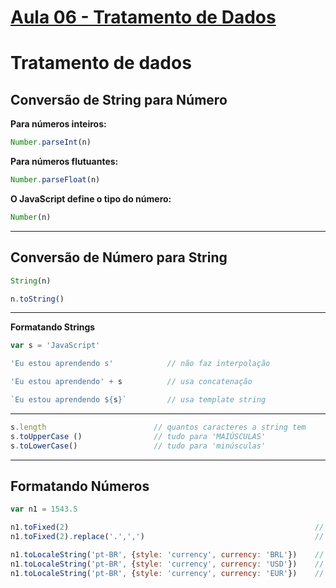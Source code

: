 # [Aula 06 - Tratamento de Dados](https://www.cursoemvideo.com/curso/javascript/aulas/comandos-basicos-do-javascript/modulos/tratamento-de-dados/)

# Tratamento de dados
## Conversão de String para Número

**Para números inteiros:**
~~~javascript
Number.parseInt(n)
~~~

**Para números flutuantes:**
~~~javascript
Number.parseFloat(n)
~~~

**O JavaScript define o tipo do número:**
~~~javascript
Number(n)
~~~
---
## Conversão de Número para String 

~~~javascript
String(n)

n.toString()
~~~

---
**Formatando Strings**

~~~javascript
var s = 'JavaScript'

'Eu estou aprendendo s'            // não faz interpolação

'Eu estou aprendendo' + s          // usa concatenação

`Eu estou aprendendo ${s}`         // usa template string 
~~~

---
~~~javascript
s.length                        // quantos caracteres a string tem
s.toUpperCase ()                // tudo para 'MAIÚSCULAS'
s.toLowerCase()                 // tudo para 'minúsculas'
~~~
---
## Formatando Números
~~~javascript
var n1 = 1543.5

n1.toFixed(2)                                                       // Para mostrar o número flutuante com quantidade de casas decimais
n1.toFixed(2).replace('.',',')                                      // Para substituir o ponto por vírgula para ficar no formato de moeda usado no Brasil

n1.toLocaleString('pt-BR', {style: 'currency', currency: 'BRL'})    // Para formatar e ficar o valor no formato Real do Brasil
n1.toLocaleString('pt-BR', {style: 'currency', currency: 'USD'})    // Para ficar em formato de Dólar Americano
n1.toLocaleString('pt-BR', {style: 'currency', currency: 'EUR'})    // Para ficar em formato de Euro
~~~

